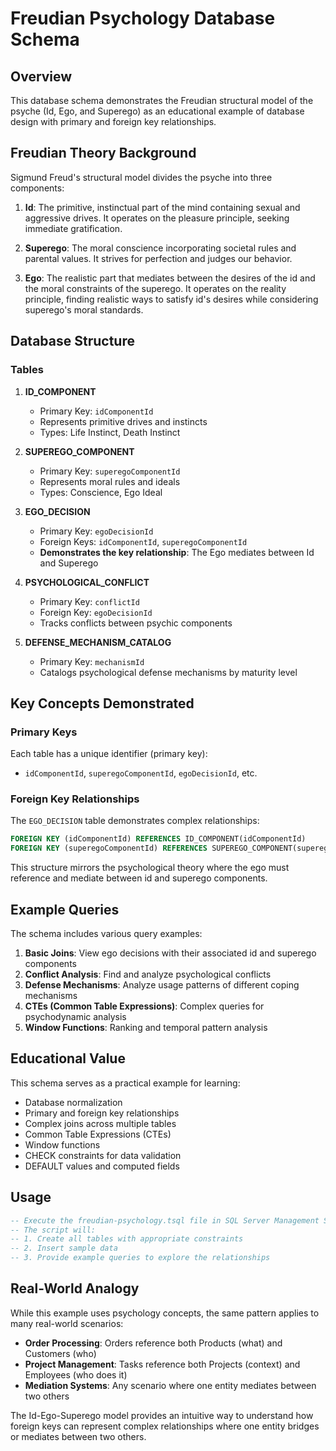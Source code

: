 # Freudian Psychology Database Schema

## Overview

This database schema demonstrates the Freudian structural model of the psyche (Id, Ego, and Superego) as an educational example of database design with primary and foreign key relationships.

## Freudian Theory Background

Sigmund Freud's structural model divides the psyche into three components:

1. **Id**: The primitive, instinctual part of the mind containing sexual and aggressive drives. It operates on the pleasure principle, seeking immediate gratification.

2. **Superego**: The moral conscience incorporating societal rules and parental values. It strives for perfection and judges our behavior.

3. **Ego**: The realistic part that mediates between the desires of the id and the moral constraints of the superego. It operates on the reality principle, finding realistic ways to satisfy id's desires while considering superego's moral standards.

## Database Structure

### Tables

1. **ID_COMPONENT**
   - Primary Key: `idComponentId`
   - Represents primitive drives and instincts
   - Types: Life Instinct, Death Instinct

2. **SUPEREGO_COMPONENT**
   - Primary Key: `superegoComponentId`
   - Represents moral rules and ideals
   - Types: Conscience, Ego Ideal

3. **EGO_DECISION**
   - Primary Key: `egoDecisionId`
   - Foreign Keys: `idComponentId`, `superegoComponentId`
   - **Demonstrates the key relationship**: The Ego mediates between Id and Superego

4. **PSYCHOLOGICAL_CONFLICT**
   - Primary Key: `conflictId`
   - Foreign Key: `egoDecisionId`
   - Tracks conflicts between psychic components

5. **DEFENSE_MECHANISM_CATALOG**
   - Primary Key: `mechanismId`
   - Catalogs psychological defense mechanisms by maturity level

## Key Concepts Demonstrated

### Primary Keys
Each table has a unique identifier (primary key):
- `idComponentId`, `superegoComponentId`, `egoDecisionId`, etc.

### Foreign Key Relationships
The `EGO_DECISION` table demonstrates complex relationships:
```sql
FOREIGN KEY (idComponentId) REFERENCES ID_COMPONENT(idComponentId)
FOREIGN KEY (superegoComponentId) REFERENCES SUPEREGO_COMPONENT(superegoComponentId)
```

This structure mirrors the psychological theory where the ego must reference and mediate between id and superego components.

## Example Queries

The schema includes various query examples:

1. **Basic Joins**: View ego decisions with their associated id and superego components
2. **Conflict Analysis**: Find and analyze psychological conflicts
3. **Defense Mechanisms**: Analyze usage patterns of different coping mechanisms
4. **CTEs (Common Table Expressions)**: Complex queries for psychodynamic analysis
5. **Window Functions**: Ranking and temporal pattern analysis

## Educational Value

This schema serves as a practical example for learning:
- Database normalization
- Primary and foreign key relationships
- Complex joins across multiple tables
- Common Table Expressions (CTEs)
- Window functions
- CHECK constraints for data validation
- DEFAULT values and computed fields

## Usage

```sql
-- Execute the freudian-psychology.tsql file in SQL Server Management Studio
-- The script will:
-- 1. Create all tables with appropriate constraints
-- 2. Insert sample data
-- 3. Provide example queries to explore the relationships
```

## Real-World Analogy

While this example uses psychology concepts, the same pattern applies to many real-world scenarios:
- **Order Processing**: Orders reference both Products (what) and Customers (who)
- **Project Management**: Tasks reference both Projects (context) and Employees (who does it)
- **Mediation Systems**: Any scenario where one entity mediates between two others

The Id-Ego-Superego model provides an intuitive way to understand how foreign keys can represent complex relationships where one entity bridges or mediates between two others.
